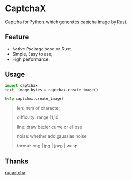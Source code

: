# CaptchaX

Captcha for Python, which generates captcha image by Rust.

## Feature

- Native Package base on Rust.
- Simple, Easy to use;
- High performance.

## Usage

```python
import captchax
text, image_bytes = captchax.create_image()
```

```python
help(captchax.create_image)
```

> len: num of character,
>
> difficulty: range [1,10]
>
> line: draw bezier curve or ellipse
>
> noise: whether add gaussian noise
>
> format: png | jpg | jpeg | webp


## Thanks

[rucaptcha](https://github.com/huacnlee/rucaptcha)
